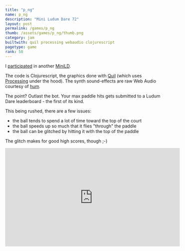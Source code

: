 ```yaml
---
title: "p_ng"
name: p_ng
description: "Mini Ludum Dare 72"
layout: post
permalink: /games/p_ng
thumb: /assets/games/p_ng/thumb.png
category: jam
builtwith: quil processing webaudio clojurescript
pagetype: game
rank: 50
---
```


I [participated](https://opyate.github.io/minild72/) in another [MiniLD](http://ludumdare.com/compo/minild-72/?action=preview&uid=82022).

The code is Clojurescript, the graphics done with [Quil](http://quil.info/) (which uses [Processing](http://processing.org/) under the hood). The synth sound-effects are raw Web Audio courtesy of [hum](https://github.com/mathias/hum).

The point? Outlast the bot. Your max paddle hits gets submitted to a Ludum Dare leaderboard - the first of its kind.

This being rushed, there are a few issues:

- the ball tends to spend a lot of time toward the top of the court
- the ball speeds up so much that it flies "through" the paddle
- the ball can be glitched by hitting it with the top of the paddle

The glitch makes for good high scores, though ;-)

<div class="videowrapper">
<iframe width="560" height="315" src="https://www.youtube.com/embed/d_tSSeSFgbw" frameborder="0" allow="accelerometer; autoplay; encrypted-media; gyroscope; picture-in-picture" allowfullscreen></iframe>
</div>
